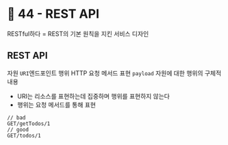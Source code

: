 # 📒 44 - REST API
RESTful하다 = REST의 기본 원칙을 지킨 서비스 디자인

## REST API
자원 `URI`엔드포인트
행위 HTTP 요청 메서드
표현 `payload` 자원에 대한 행위의 구체적 내용

- URI는 리소스를 표현하는데 집중하며 행위를 표현하지 않는다
- 행위는 요청 메서드를 통해 표현

```
// bad
GET/getTodos/1
// good
GET/todos/1
```
